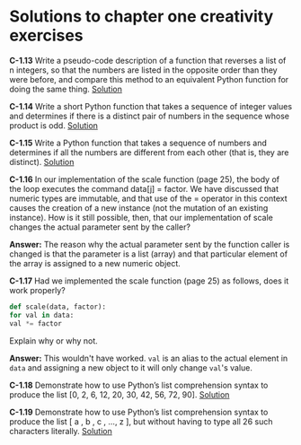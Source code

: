 # Solutions to chapter one creativity exercises

**C-1.13** Write a pseudo-code description of a function that reverses a list of n
integers, so that the numbers are listed in the opposite order than they
were before, and compare this method to an equivalent Python function
for doing the same thing.
[Solution](C-1.13.py)


**C-1.14** Write a short Python function that takes a sequence of integer values and
determines if there is a distinct pair of numbers in the sequence whose
product is odd.
[Solution](C-1.14.py)

**C-1.15** Write a Python function that takes a sequence of numbers and determines
if all the numbers are different from each other (that is, they are distinct).
[Solution](C-1.15.py)

**C-1.16** In our implementation of the scale function (page 25), the body of the loop
executes the command data[j] = factor. We have discussed that numeric
types are immutable, and that use of the = operator in this context causes
the creation of a new instance (not the mutation of an existing instance).
How is it still possible, then, that our implementation of scale changes the
actual parameter sent by the caller?

**Answer:** The reason why the actual parameter sent by the function caller is changed is that the
parameter is a list (array) and that particular element of the array is assigned to a
new numeric object.

**C-1.17** Had we implemented the scale function (page 25) as follows, does it work
properly?
```py
def scale(data, factor):
for val in data:
val *= factor
```
Explain why or why not.

**Answer:** This wouldn't have worked. `val` is an alias to the actual element in `data` and assigning a new object to it will only change `val`'s value.

**C-1.18** Demonstrate how to use Python’s list comprehension syntax to produce
the list [0, 2, 6, 12, 20, 30, 42, 56, 72, 90].
[Solution](C-1.18.py)

**C-1.19** Demonstrate how to use Python’s list comprehension syntax to produce
the list [ a , b , c , ..., z ], but without having to type all 26 such
characters literally.
[Solution](C-1.19.py)